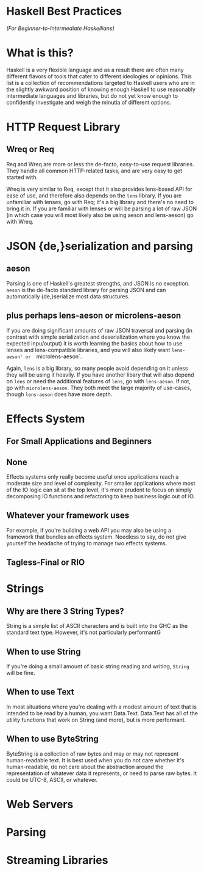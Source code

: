 Haskell Best Practices
======================

_(For Beginner-to-Intermediate Haskellians)_

# What is this?
Haskell is a very flexible language and as a result there are often many 
different flavors of tools that cater to different ideologies or opinions. This 
list is a collection of recommendations targeted to Haskell users who are in the 
slightly awkward position of knowing enough Haskell to use reasonably 
intermediate languages and libraries, but do not yet know enough to confidently 
investigate and weigh the minutia of different options.

# HTTP Request Library

## Wreq or Req
Req and Wreq are more or less the de-facto, easy-to-use request libraries. They 
handle all common HTTP-related tasks, and are very easy to get started with.

Wreq is very similar to Req, except that it also provides lens-based API for 
ease of use, and therefore also depends on the `lens` library. If you are 
unfamiliar with lenses, go with Req; it's a big library and there's no need to 
bring it in. If you are familiar with lenses or will be parsing a lot of raw 
JSON (in which case you will most likely also be using aeson and lens-aeson) go 
with Wreq.

# JSON {de,}serialization and parsing

## aeson
Parsing is one of Haskell's greatest strengths, and JSON is no exception.  
`aeson` is the de-facto standard library for parsing JSON and can automatically 
{de,}serialize most data structures.

## plus perhaps lens-aeson or microlens-aeson
If you are doing significant amounts of raw JSON traversal and parsing (in 
contrast with simple serialization and deserialization where you know the 
expected inpu/output) it is worth learning the basics about how to use lenses 
and lens-compatible libraries, and you will also likely want `lens-aeson' or 
`microlens-aeson`.

Again, `lens` is a big library, so many people avoid depending on it unless they 
will be using it heavily. If you have another libary that will also depend on 
`lens` or need the additional features of `lens`, go with `lens-aeson`. If not, 
go with `microlens-aeson`. They both meet the large majority of use-cases, 
though `lens-aeson` does have more depth.

# Effects System

## For Small Applications and Beginners

## None
Effects systems only really become useful once applications reach a moderate 
size and level of complexity. For smaller applications where most of the IO 
logic can sit at the top level, it's more prudent to focus on simply decomposing 
IO functions and refactoring to keep business logic out of IO.

## Whatever your framework uses
For example, if you're building a web API you may also be using a framework that 
bundles an effects system. Needless to say, do not give yourself the headache of 
trying to manage two effects systems.

## Tagless-Final or RIO

# Strings

## Why are there 3 String Types?
String is a simple list of ASCII characters and is built into the GHC as the 
standard text type. However, it's not particularly performantG

## When to use String
If you're doing a small amount of basic string reading and writing, `String` 
will be fine.

## When to use Text
In most situations where you're dealing with a modest amount of text that is 
intended to be read by a human, you want Data.Text. Data.Text has all of the 
utility functions that work on String (and more), but is more performant.

## When to use ByteString
ByteString is a collection of raw bytes and may or may not represent 
human-readable text. It is best used when you do not care whether it's 
human-readable, do not care about the abstraction around the representation of 
whatever data it represents, or need to parse raw bytes. It could be UTC-8, 
ASCII, or whatever.

# Web Servers

# Parsing

# Streaming Libraries
